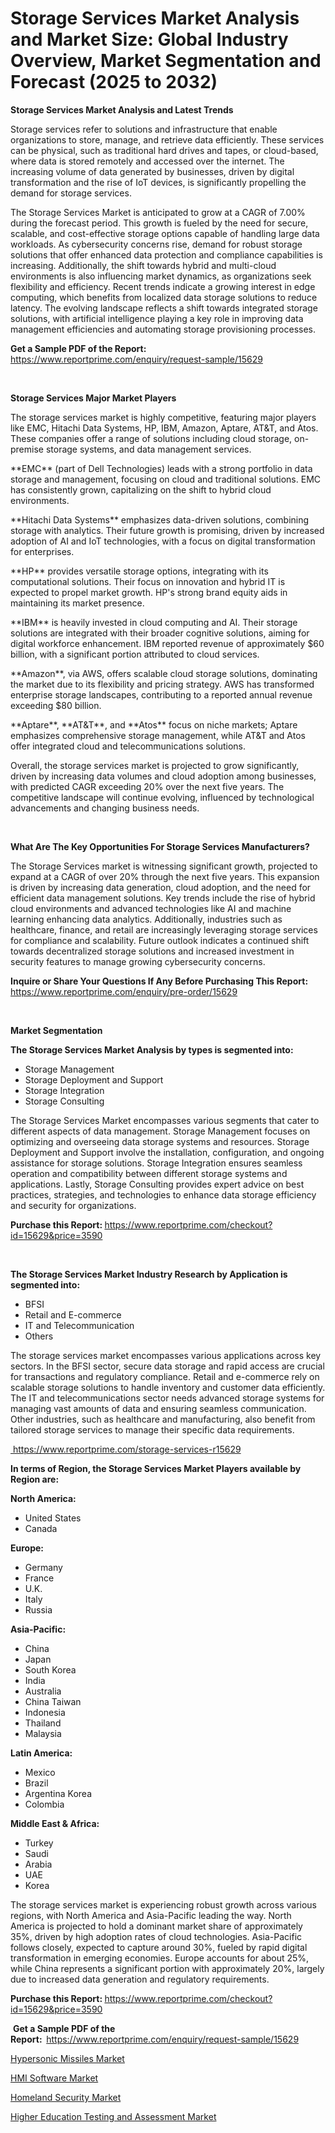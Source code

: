 <p><h1>Storage Services Market Analysis and Market Size: Global Industry Overview, Market Segmentation and Forecast (2025 to 2032)</h1></p><p><strong>Storage Services Market Analysis and Latest Trends</strong></p>
<p><p>Storage services refer to solutions and infrastructure that enable organizations to store, manage, and retrieve data efficiently. These services can be physical, such as traditional hard drives and tapes, or cloud-based, where data is stored remotely and accessed over the internet. The increasing volume of data generated by businesses, driven by digital transformation and the rise of IoT devices, is significantly propelling the demand for storage services.</p><p>The Storage Services Market is anticipated to grow at a CAGR of 7.00% during the forecast period. This growth is fueled by the need for secure, scalable, and cost-effective storage options capable of handling large data workloads. As cybersecurity concerns rise, demand for robust storage solutions that offer enhanced data protection and compliance capabilities is increasing. Additionally, the shift towards hybrid and multi-cloud environments is also influencing market dynamics, as organizations seek flexibility and efficiency. Recent trends indicate a growing interest in edge computing, which benefits from localized data storage solutions to reduce latency. The evolving landscape reflects a shift towards integrated storage solutions, with artificial intelligence playing a key role in improving data management efficiencies and automating storage provisioning processes.</p></p>
<p><strong>Get a Sample PDF of the Report:&nbsp;</strong> <a href="https://www.reportprime.com/enquiry/request-sample/15629?utm_campaign=1143&utm_medium=2&utm_source=Github&utm_content=ia&utm_term=20032025&utm_id=storage-services">https://www.reportprime.com/enquiry/request-sample/15629</a></p>
<p>&nbsp;</p>
<p><strong>Storage Services Major Market Players</strong></p>
<p><p>The storage services market is highly competitive, featuring major players like EMC, Hitachi Data Systems, HP, IBM, Amazon, Aptare, AT&T, and Atos. These companies offer a range of solutions including cloud storage, on-premise storage systems, and data management services.</p><p>**EMC** (part of Dell Technologies) leads with a strong portfolio in data storage and management, focusing on cloud and traditional solutions. EMC has consistently grown, capitalizing on the shift to hybrid cloud environments. </p><p>**Hitachi Data Systems** emphasizes data-driven solutions, combining storage with analytics. Their future growth is promising, driven by increased adoption of AI and IoT technologies, with a focus on digital transformation for enterprises.</p><p>**HP** provides versatile storage options, integrating with its computational solutions. Their focus on innovation and hybrid IT is expected to propel market growth. HP's strong brand equity aids in maintaining its market presence.</p><p>**IBM** is heavily invested in cloud computing and AI. Their storage solutions are integrated with their broader cognitive solutions, aiming for digital workforce enhancement. IBM reported revenue of approximately $60 billion, with a significant portion attributed to cloud services.</p><p>**Amazon**, via AWS, offers scalable cloud storage solutions, dominating the market due to its flexibility and pricing strategy. AWS has transformed enterprise storage landscapes, contributing to a reported annual revenue exceeding $80 billion.</p><p>**Aptare**, **AT&T**, and **Atos** focus on niche markets; Aptare emphasizes comprehensive storage management, while AT&T and Atos offer integrated cloud and telecommunications solutions. </p><p>Overall, the storage services market is projected to grow significantly, driven by increasing data volumes and cloud adoption among businesses, with predicted CAGR exceeding 20% over the next five years. The competitive landscape will continue evolving, influenced by technological advancements and changing business needs.</p></p>
<p>&nbsp;</p>
<p><strong>What Are The Key Opportunities For Storage Services Manufacturers?</strong></p>
<p><p>The Storage Services market is witnessing significant growth, projected to expand at a CAGR of over 20% through the next five years. This expansion is driven by increasing data generation, cloud adoption, and the need for efficient data management solutions. Key trends include the rise of hybrid cloud environments and advanced technologies like AI and machine learning enhancing data analytics. Additionally, industries such as healthcare, finance, and retail are increasingly leveraging storage services for compliance and scalability. Future outlook indicates a continued shift towards decentralized storage solutions and increased investment in security features to manage growing cybersecurity concerns.</p></p>
<p><strong>Inquire or Share Your Questions If Any Before Purchasing This Report:</strong> <a href="https://www.reportprime.com/enquiry/pre-order/15629?utm_campaign=1143&utm_medium=2&utm_source=Github&utm_content=ia&utm_term=20032025&utm_id=storage-services">https://www.reportprime.com/enquiry/pre-order/15629</a></p>
<p>&nbsp;</p>
<p><strong>Market Segmentation</strong></p>
<p><strong>The Storage Services Market Analysis by types is segmented into:</strong></p>
<p><ul><li>Storage Management</li><li>Storage Deployment and Support</li><li>Storage Integration</li><li>Storage Consulting</li></ul></p>
<p><p>The Storage Services Market encompasses various segments that cater to different aspects of data management. Storage Management focuses on optimizing and overseeing data storage systems and resources. Storage Deployment and Support involve the installation, configuration, and ongoing assistance for storage solutions. Storage Integration ensures seamless operation and compatibility between different storage systems and applications. Lastly, Storage Consulting provides expert advice on best practices, strategies, and technologies to enhance data storage efficiency and security for organizations.</p></p>
<p><strong>Purchase this Report:&nbsp;</strong><a href="https://www.reportprime.com/checkout?id=15629&price=3590&utm_campaign=1143&utm_medium=2&utm_source=Github&utm_content=ia&utm_term=20032025&utm_id=storage-services">https://www.reportprime.com/checkout?id=15629&price=3590</a></p>
<p>&nbsp;</p>
<p><strong>The Storage Services Market Industry Research by Application is segmented into:</strong></p>
<p><ul><li>BFSI</li><li>Retail and E-commerce</li><li>IT and Telecommunication</li><li>Others</li></ul></p>
<p><p>The storage services market encompasses various applications across key sectors. In the BFSI sector, secure data storage and rapid access are crucial for transactions and regulatory compliance. Retail and e-commerce rely on scalable storage solutions to handle inventory and customer data efficiently. The IT and telecommunications sector needs advanced storage systems for managing vast amounts of data and ensuring seamless communication. Other industries, such as healthcare and manufacturing, also benefit from tailored storage services to manage their specific data requirements.</p></p>
<p><a href="https://www.reportprime.com/storage-services-r15629?utm_campaign=1143&utm_medium=2&utm_source=Github&utm_content=ia&utm_term=20032025&utm_id=storage-services">&nbsp;https://www.reportprime.com/storage-services-r15629</a></p>
<p><strong>In terms of Region, the Storage Services Market Players available by Region are:</strong></p>
<p>
    <p> <strong> North America: </strong>
        <ul>
            <li>United States</li>
            <li>Canada</li>
        </ul>
        </p> 
    <p> <strong> Europe: </strong>
        <ul>
            <li>Germany</li>
            <li>France</li>
            <li>U.K.</li>
            <li>Italy</li>
            <li>Russia</li>
        </ul>
        </p> 
    <p> <strong> Asia-Pacific: </strong>
        <ul>
            <li>China</li>
            <li>Japan</li>
            <li>South Korea</li>
            <li>India</li>
            <li>Australia</li>
            <li>China Taiwan</li>
            <li>Indonesia</li>
            <li>Thailand</li>
            <li>Malaysia</li>
        </ul>
        </p> 
    <p> <strong> Latin America: </strong>
        <ul>
            <li>Mexico</li>
            <li>Brazil</li>
            <li>Argentina Korea</li>
            <li>Colombia</li>
        </ul>
        </p> 
    <p> <strong> Middle East & Africa: </strong>
        <ul>
            <li>Turkey</li>
            <li>Saudi</li>
            <li>Arabia</li>
            <li>UAE</li>
            <li>Korea</li>
        </ul>
    </p>
    </p>
<p><p>The storage services market is experiencing robust growth across various regions, with North America and Asia-Pacific leading the way. North America is projected to hold a dominant market share of approximately 35%, driven by high adoption rates of cloud technologies. Asia-Pacific follows closely, expected to capture around 30%, fueled by rapid digital transformation in emerging economies. Europe accounts for about 25%, while China represents a significant portion with approximately 20%, largely due to increased data generation and regulatory requirements.</p></p>
<p><strong>Purchase this Report: </strong><a href="https://www.reportprime.com/checkout?id=15629&price=3590&utm_campaign=1143&utm_medium=2&utm_source=Github&utm_content=ia&utm_term=20032025&utm_id=storage-services">https://www.reportprime.com/checkout?id=15629&price=3590</a></p>
<p>&nbsp;<strong>Get a Sample PDF of the Report:&nbsp;&nbsp;</strong><a href="https://www.reportprime.com/enquiry/request-sample/15629?utm_campaign=1143&utm_medium=2&utm_source=Github&utm_content=ia&utm_term=20032025&utm_id=storage-services">https://www.reportprime.com/enquiry/request-sample/15629</a></p>
<p><strong></strong></p>
<p><p><a href="https://github.com/tentandyik/Market-Research-Report-List-1/blob/main/hypersonic-missiles-market.md?utm_campaign=1143&utm_medium=2&utm_source=Github&utm_content=ia&utm_term=20032025&utm_id=storage-services">Hypersonic Missiles Market</a></p><p><a href="https://github.com/klenaestien23/Market-Research-Report-List-1/blob/main/hmi-software-market.md?utm_campaign=1143&utm_medium=2&utm_source=Github&utm_content=ia&utm_term=20032025&utm_id=storage-services">HMI Software Market</a></p><p><a href="https://github.com/mismannely/Market-Research-Report-List-1/blob/main/homeland-security-market.md?utm_campaign=1143&utm_medium=2&utm_source=Github&utm_content=ia&utm_term=20032025&utm_id=storage-services">Homeland Security Market</a></p><p><a href="https://github.com/ishikodehira/Market-Research-Report-List-1/blob/main/higher-education-testing-and-assessment-market.md?utm_campaign=1143&utm_medium=2&utm_source=Github&utm_content=ia&utm_term=20032025&utm_id=storage-services">Higher Education Testing and Assessment Market</a></p></p>